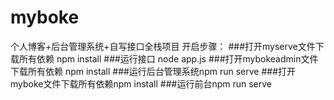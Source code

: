 # myboke
个人博客+后台管理系统+自写接口全栈项目
开启步骤：
###打开myserve文件下载所有依赖  npm  install
###运行接口 node app.js
###打开mybokeadmin文件下载所有依赖 npm install
###运行后台管理系统npm  run serve
###打开myboke文件下载所有依赖npm install
###运行前台npm run serve
